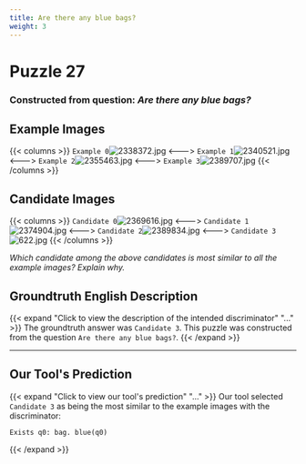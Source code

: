 ```yaml
---
title: Are there any blue bags?
weight: 3
---
```


# Puzzle 27
### Constructed from question: _Are there any blue bags?_


## Example Images
{{< columns >}}
`Example 0`![2338372.jpg](/gqa_images/2338372.jpg)
<--->
`Example 1`![2340521.jpg](/gqa_images/2340521.jpg)
<--->
`Example 2`![2355463.jpg](/gqa_images/2355463.jpg)
<--->
`Example 3`![2389707.jpg](/gqa_images/2389707.jpg)
{{< /columns >}}

## Candidate Images
{{< columns >}}
`Candidate 0`![2369616.jpg](/gqa_images/2369616.jpg)
<--->
`Candidate 1`![2374904.jpg](/gqa_images/2374904.jpg)
<--->
`Candidate 2`![2389834.jpg](/gqa_images/2389834.jpg)
<--->
`Candidate 3`![622.jpg](/gqa_images/622.jpg)
{{< /columns >}}

*Which candidate among the above candidates is most similar to all the example images? Explain why.*

## Groundtruth English Description

{{< expand "Click to view the description of the intended discriminator" "..." >}}
The groundtruth answer was `Candidate 3`. This puzzle was constructed from the question `Are there any blue bags?`.
{{< /expand >}}

---

## Our Tool's Prediction

{{< expand "Click to view our tool's prediction" "..." >}}
Our tool selected `Candidate 3` as being the most similar to the example images with the discriminator:
```plaintext
Exists q0: bag. blue(q0)
```
{{< /expand >}}
